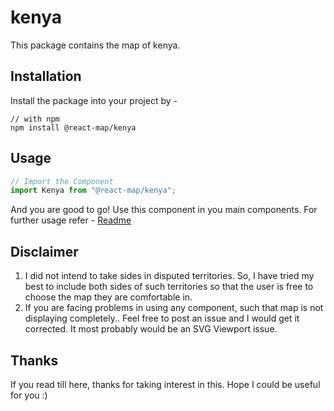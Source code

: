 # kenya
This package contains the map of kenya. 
## Installation
Install the package into your project by -
```
// with npm
npm install @react-map/kenya
```
## Usage 
```jsx
// Import the Component
import Kenya from "@react-map/kenya";
```
And you are good to go! Use this component in you main components.
For further usage refer - [Readme](https://github.com/shubhexists/react-maps?tab=readme-ov-file#usage)
## Disclaimer 
1) I did not intend to take sides in disputed territories. So, I have tried my best to include both sides of such territories so that the user is free to choose the map they are comfortable in. 
2) If you are facing problems in using any component, such that map is not displaying completely.. Feel free to post an issue and I would get it corrected. It most probably would be an SVG Viewport issue.
## Thanks 
If you read till here, thanks for taking interest in this. Hope I could be useful for you :)